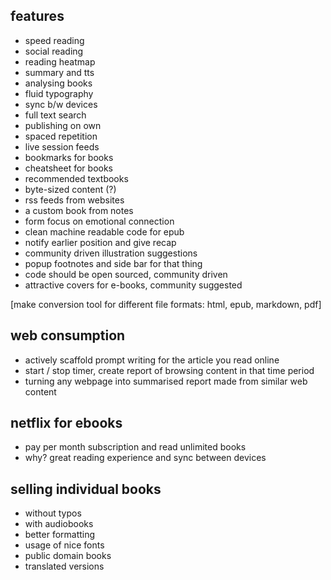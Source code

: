 ## features

- speed reading
- social reading
- reading heatmap
- summary and tts
- analysing books
- fluid typography
- sync b/w devices
- full text search
- publishing on own
- spaced repetition
- live session feeds
- bookmarks for books
- cheatsheet for books
- recommended textbooks
- byte-sized content (?)
- rss feeds from websites
- a custom book from notes
- form focus on emotional connection
- clean machine readable code for epub
- notify earlier position and give recap
- community driven illustration suggestions
- popup footnotes and side bar for that thing
- code should be open sourced, community driven
- attractive covers for e-books, community suggested

[make conversion tool for different file formats: html, epub, markdown, pdf]

## web consumption

- actively scaffold prompt writing for the article you read online
- start / stop timer, create report of browsing content in that time period
- turning any webpage into summarised report made from similar web content

## netflix for ebooks

- pay per month subscription and read unlimited books
- why? great reading experience and sync between devices

## selling individual books

- without typos
- with audiobooks
- better formatting
- usage of nice fonts
- public domain books
- translated versions
